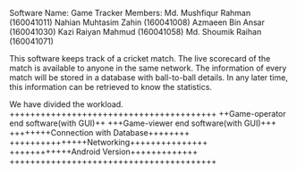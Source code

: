 Software Name: Game Tracker
Members: 
  Md. Mushfiqur Rahman (160041011)
  Nahian Muhtasim Zahin (160041008)
  Azmaeen Bin Ansar (160041030)
  Kazi Raiyan Mahmud (160041058)
  Md. Shoumik Raihan (160041071)

This software keeps track of a cricket match. 
The live scorecard of the match is available to anyone in the same network.
The information of every match will be stored in a database with ball-to-ball details. In any later time, this information can be retrieved to know the statistics.

We have divided the workload.
++++++++++++++++++++++++++++++++++++++++
++Game-operator end software(with GUI)++
+++Game-viewer end software(with GUI)+++
++++++++Connection with Database++++++++
+++++++++++++++Networking+++++++++++++++
++++++++++++Android Version+++++++++++++
++++++++++++++++++++++++++++++++++++++++
